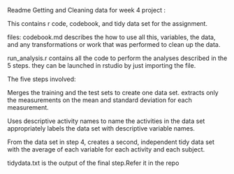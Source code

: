 Readme
Getting and Cleaning data for week 4 project :

This contains r code, codebook, and tidy data set for the assignment.

files:
codebook.md describes the how to use all this, variables, the data, and any transformations or work that was performed to clean up the data.

run_analysis.r contains all the code to perform the analyses described in the 5 steps. they can be launched in rstudio by just importing the file. 

The five steps involved:

Merges the training and the test sets to create one data set.
extracts only the measurements on the mean and standard deviation for each measurement.

Uses descriptive activity names to name the activities in the data set
appropriately labels the data set with descriptive variable names.

From the data set in step 4, creates a second, independent tidy data set with the average of each variable for each activity and each subject.

tidydata.txt is the output of the final step.Refer it in the repo